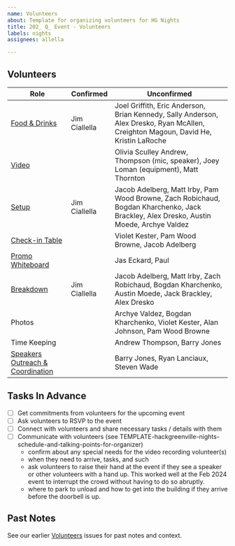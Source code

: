 ```yaml
---
name: Volunteers
about: Template for organizing volunteers for HG Nights
title: 202_ Q_ Event - Volunteers
labels: nights
assignees: allella

---
```


## Volunteers

| Role | Confirmed | Unconfirmed |
| ----------- | ----------- | ----------- |
| [Food & Drinks](https://github.com/hackgvl/nights/issues?q=food+planning+in%3Atitle+is%3Aissue) | Jim Ciallella | Joel Griffith, Eric Anderson, Brian Kennedy, Sally Anderson, Alex Dresko, Ryan McAllen, Creighton Magoun, David He, Kristin LaRoche |
| [Video](https://github.com/hackgvl/nights/issues?q=video+in%3Atitle+is%3Aissue) | | Olivia Sculley Andrew, Thompson (mic, speaker), Joey Loman (equipment), Matt Thornton |
| [Setup](https://github.com/hackgvl/nights/issues?q=check-in+in%3Atitle+is%3Aissue) | Jim Ciallella | Jacob Adelberg, Matt Irby, Pam Wood Browne, Zach Robichaud, Bogdan Kharchenko, Jack Brackley, Alex Dresko, Austin Moede, Archye Valdez |
| [Check-in Table](https://github.com/hackgvl/nights/issues?q=check-in+in%3Atitle+is%3Aissue) | | Violet Kester, Pam Wood Browne, Jacob Adelberg |
| [Promo Whiteboard](https://github.com/hackgvl/nights/issues?q=whiteboard+in%3Atitle+is%3Aissue) | | Jas Eckard, Paul |
| [Breakdown](https://github.com/hackgvl/nights/issues?q=breakdown+in%3Atitle+is%3Aissue)| Jim Ciallella | Jacob Adelberg, Matt Irby, Zach Robichaud, Bogdan Kharchenko, Austin Moede, Jack Brackley, Alex Dresko |
| Photos | | Archye Valdez, Bogdan Kharchenko, Violet Kester, Alan Johnson, Pam Wood Browne |
| Time Keeping | | Andrew Thompson, Barry Jones |
| [Speakers Outreach & Coordination](https://github.com/hackgvl/nights/issues?q=speakers+format+in%3Atitle+is%3Aissue) | | Barry Jones, Ryan Lanciaux, Steven Wade |
 
## Tasks In Advance
- [ ] Get commitments from volunteers for the upcoming event
- [ ] Ask volunteers to RSVP to the event
- [ ] Connect with volunteers and share necessary tasks / details with them
- [ ] Communicate with volunteers (see TEMPLATE-hackgreenville-nights-schedule-and-talking-points-for-organizer)
  - confirm about any special needs for the video recording volunteer(s)
  - when they need to arrive, tasks, and such
  - ask volunteers to raise their hand at the event if they see a speaker or other volunteers with a hand up. This worked well at the Feb 2024 event to interrupt the crowd without having to do so abruptly.
  - where to park to unload and how to get into the building if they arrive before the doorbell is up.

## Past Notes
See our earlier [Volunteers](https://github.com/hackgvl/nights/issues?q=volunteers+in%3Atitle+is%3Aissue) issues for past notes and context.
